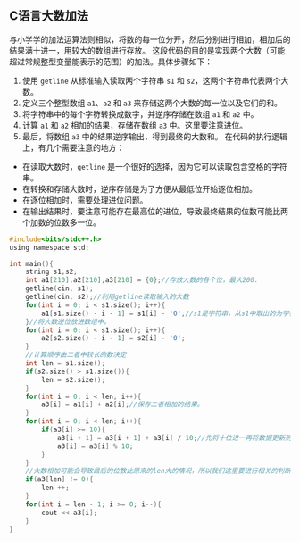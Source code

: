## C语言大数加法
与小学学的加法运算法则相似，将数的每一位分开，然后分别进行相加，相加后的结果满十进一，用较大的数组进行存放。
这段代码的目的是实现两个大数（可能超过常规整型变量能表示的范围）的加法。具体步骤如下：
1. 使用 `getline` 从标准输入读取两个字符串 `s1` 和 `s2`，这两个字符串代表两个大数。
2. 定义三个整型数组 `a1`、`a2` 和 `a3` 来存储这两个大数的每一位以及它们的和。
3. 将字符串中的每个字符转换成数字，并逆序存储在数组 `a1` 和 `a2` 中。
4. 计算 `a1` 和 `a2` 相加的结果，存储在数组 `a3` 中。这里要注意进位。
5. 最后，将数组 `a3` 中的结果逆序输出，得到最终的大数和。
在代码的执行逻辑上，有几个需要注意的地方：
- 在读取大数时，`getline` 是一个很好的选择，因为它可以读取包含空格的字符串。
- 在转换和存储大数时，逆序存储是为了方便从最低位开始逐位相加。
- 在逐位相加时，需要处理进位问题。
- 在输出结果时，要注意可能存在最高位的进位，导致最终结果的位数可能比两个加数的位数多一位。

```c
#include<bits/stdc++.h>
using namespace std;

int main(){
	string s1,s2;
	int a1[210],a2[210],a3[210] = {0};//存放大数的各个位，最大200. 
	getline(cin, s1);
	getline(cin, s2);//利用getline读取输入的大数 
	for(int i = 0; i < s1.size(); i++){
		a1[s1.size() - i - 1] = s1[i] - '0';//s1是字符串，从s1中取出的为字符，需要使用ascll码进行转化。 
	}//将大数逆位放进数组中。 
	for(int i = 0; i < s1.size(); i++){
		a2[s2.size() - i - 1] = s2[i] - '0';
	}
	//计算顺序由二者中较长的数决定
	int len = s1.size();
	if(s2.size() > s1.size()){
		len = s2.size();
	} 
	for(int i = 0; i < len; i++){
		a3[i] = a1[i] + a2[i];//保存二者相加的结果。 
	}
	for(int i = 0; i < len; i++){
		if(a3[i] >= 10){
			a3[i + 1] = a3[i + 1] + a3[i] / 10;//先将十位进一再将数据更新到比十的余数。 
			a3[i] = a3[i] % 10;
 		}
	}
	//大数相加可能会导致最后的位数比原来的len大的情况，所以我们这里要进行相关的判断
	if(a3[len] != 0){
		len ++;
	}
	for(int i = len - 1; i >= 0; i--){
		cout << a3[i];
	} 
}
```

<!--stackedit_data:
eyJoaXN0b3J5IjpbLTE0MTg4Mjc4NjAsMTEzMTgxODgxMl19
-->